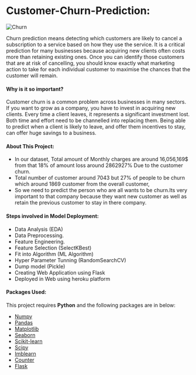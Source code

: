 # Customer-Churn-Prediction:
![Churn](https://user-images.githubusercontent.com/90024661/135493461-457a32f2-c03a-4dfa-a9e7-1d1a362dd5f1.png)

  Churn prediction means detecting which customers are likely to cancel a subscription to a service based on how they use the service. It is a critical prediction for many businesses because acquiring new clients often costs more than retaining existing ones. Once you can identify those customers that are at risk of cancelling, you should know exactly what marketing action to take for each individual customer to maximise the chances that the customer will remain.
#### **Why is it so important?**
  Customer churn is a common problem across businesses in many sectors. If you want to grow as a company, you have to invest in acquiring new clients. Every time a client leaves, it represents a significant investment lost. Both time and effort need to be channelled into replacing them. Being able to predict when a client is likely to leave, and offer them incentives to stay, can offer huge savings to a business.
#### **About This Project:**
  * In our dataset, Total amount of Monthly charges are around 16,056,169$ from that 18% of amount loss around 2862927% Due to the customer churn.        
  * Total number of customer around 7043 but 27% of people to be churn which around 1869 customer from the overall customer, 
  * So we need to predict the person who are all wants to be churn.Its very important to that company because they want new customer as well as retain the previous customer to stay in there company.
#### Steps involved in Model Deployment:
  * Data Analysis (EDA)
  * Data Preprocessing.
  * Feature Engineering. 
  * Feature Selection (SelectKBest)
  * Fit into Algorithm (ML Algorithm)
  * Hyper Parameter Tunning (RandomSearchCV)
  * Dump model (Pickle)
  * Creating Web Application using Flask
  * Deployed in Web using heroku platform
#### Packages Used:
This project requires **Python** and the following packages are in below:
  * [Numpy](https://numpy.org/)
  * [Pandas](https://pandas.pydata.org/)
  * [Matplotlib](https://matplotlib.org/)
  * [Seaborn](https://seaborn.pydata.org/)
  * [Scikit-learn](https://scikit-learn.org/stable/)
  * [Scipy](https://www.scipy.org/)
  * [Imblearn](https://imbalanced-learn.org/stable/)
  * [Counter](https://docs.python.org/3/library/collections.html)
  * [Flask](https://flask.palletsprojects.com/en/2.0.x/)
